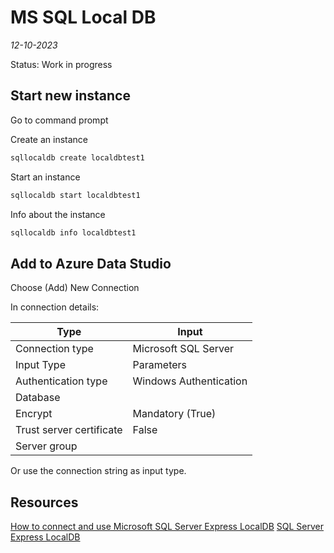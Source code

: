 # MS SQL Local DB
*12-10-2023*

Status: Work in progress


## Start new instance

Go to command prompt  

Create  an instance
```bat
sqllocaldb create localdbtest1
```
Start an instance
```bat
sqllocaldb start localdbtest1
```

Info about the instance
```bat
sqllocaldb info localdbtest1
```

## Add to Azure Data Studio

Choose (Add) New Connection 
   
In connection details:

| Type                      | Input                  |
|---------------------------|------------------------|
| Connection type           | Microsoft SQL Server   |
| Input Type                | Parameters             |
| Authentication type       | Windows Authentication |
| Database                  | <Default>              |
| Encrypt                   | Mandatory (True) |
|  Trust server certificate | False |
| Server group | <Default>|

Or use the connection string as input type.

## Resources

[How to connect and use Microsoft SQL Server Express LocalDB](https://www.sqlshack.com/how-to-connect-and-use-microsoft-sql-server-express-localdb/)
[SQL Server Express LocalDB](https://learn.microsoft.com/en-us/sql/database-engine/configure-windows/sql-server-express-localdb?view=sql-server-ver16)